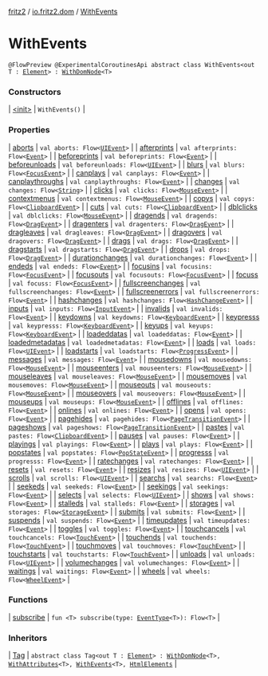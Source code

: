 [fritz2](../../index.md) / [io.fritz2.dom](../index.md) / [WithEvents](./index.md)

# WithEvents

`@FlowPreview @ExperimentalCoroutinesApi abstract class WithEvents<out T : `[`Element`](https://kotlinlang.org/api/latest/jvm/stdlib/org.w3c.dom/-element/index.html)`> : `[`WithDomNode`](../-with-dom-node/index.md)`<T>`

### Constructors

| [&lt;init&gt;](-init-.md) | `WithEvents()` |

### Properties

| [aborts](aborts.md) | `val aborts: Flow<`[`UIEvent`](https://kotlinlang.org/api/latest/jvm/stdlib/org.w3c.dom.events/-u-i-event/index.html)`>` |
| [afterprints](afterprints.md) | `val afterprints: Flow<`[`Event`](https://kotlinlang.org/api/latest/jvm/stdlib/org.w3c.dom.events/-event/index.html)`>` |
| [beforeprints](beforeprints.md) | `val beforeprints: Flow<`[`Event`](https://kotlinlang.org/api/latest/jvm/stdlib/org.w3c.dom.events/-event/index.html)`>` |
| [beforeunloads](beforeunloads.md) | `val beforeunloads: Flow<`[`UIEvent`](https://kotlinlang.org/api/latest/jvm/stdlib/org.w3c.dom.events/-u-i-event/index.html)`>` |
| [blurs](blurs.md) | `val blurs: Flow<`[`FocusEvent`](https://kotlinlang.org/api/latest/jvm/stdlib/org.w3c.dom.events/-focus-event/index.html)`>` |
| [canplays](canplays.md) | `val canplays: Flow<`[`Event`](https://kotlinlang.org/api/latest/jvm/stdlib/org.w3c.dom.events/-event/index.html)`>` |
| [canplaythroughs](canplaythroughs.md) | `val canplaythroughs: Flow<`[`Event`](https://kotlinlang.org/api/latest/jvm/stdlib/org.w3c.dom.events/-event/index.html)`>` |
| [changes](changes.md) | `val changes: Flow<`[`String`](https://kotlinlang.org/api/latest/jvm/stdlib/kotlin/-string/index.html)`>` |
| [clicks](clicks.md) | `val clicks: Flow<`[`MouseEvent`](https://kotlinlang.org/api/latest/jvm/stdlib/org.w3c.dom.events/-mouse-event/index.html)`>` |
| [contextmenus](contextmenus.md) | `val contextmenus: Flow<`[`MouseEvent`](https://kotlinlang.org/api/latest/jvm/stdlib/org.w3c.dom.events/-mouse-event/index.html)`>` |
| [copys](copys.md) | `val copys: Flow<`[`ClipboardEvent`](https://kotlinlang.org/api/latest/jvm/stdlib/org.w3c.dom.clipboard/-clipboard-event/index.html)`>` |
| [cuts](cuts.md) | `val cuts: Flow<`[`ClipboardEvent`](https://kotlinlang.org/api/latest/jvm/stdlib/org.w3c.dom.clipboard/-clipboard-event/index.html)`>` |
| [dblclicks](dblclicks.md) | `val dblclicks: Flow<`[`MouseEvent`](https://kotlinlang.org/api/latest/jvm/stdlib/org.w3c.dom.events/-mouse-event/index.html)`>` |
| [dragends](dragends.md) | `val dragends: Flow<`[`DragEvent`](https://kotlinlang.org/api/latest/jvm/stdlib/org.w3c.dom/-drag-event/index.html)`>` |
| [dragenters](dragenters.md) | `val dragenters: Flow<`[`DragEvent`](https://kotlinlang.org/api/latest/jvm/stdlib/org.w3c.dom/-drag-event/index.html)`>` |
| [dragleaves](dragleaves.md) | `val dragleaves: Flow<`[`DragEvent`](https://kotlinlang.org/api/latest/jvm/stdlib/org.w3c.dom/-drag-event/index.html)`>` |
| [dragovers](dragovers.md) | `val dragovers: Flow<`[`DragEvent`](https://kotlinlang.org/api/latest/jvm/stdlib/org.w3c.dom/-drag-event/index.html)`>` |
| [drags](drags.md) | `val drags: Flow<`[`DragEvent`](https://kotlinlang.org/api/latest/jvm/stdlib/org.w3c.dom/-drag-event/index.html)`>` |
| [dragstarts](dragstarts.md) | `val dragstarts: Flow<`[`DragEvent`](https://kotlinlang.org/api/latest/jvm/stdlib/org.w3c.dom/-drag-event/index.html)`>` |
| [drops](drops.md) | `val drops: Flow<`[`DragEvent`](https://kotlinlang.org/api/latest/jvm/stdlib/org.w3c.dom/-drag-event/index.html)`>` |
| [durationchanges](durationchanges.md) | `val durationchanges: Flow<`[`Event`](https://kotlinlang.org/api/latest/jvm/stdlib/org.w3c.dom.events/-event/index.html)`>` |
| [endeds](endeds.md) | `val endeds: Flow<`[`Event`](https://kotlinlang.org/api/latest/jvm/stdlib/org.w3c.dom.events/-event/index.html)`>` |
| [focusins](focusins.md) | `val focusins: Flow<`[`FocusEvent`](https://kotlinlang.org/api/latest/jvm/stdlib/org.w3c.dom.events/-focus-event/index.html)`>` |
| [focusouts](focusouts.md) | `val focusouts: Flow<`[`FocusEvent`](https://kotlinlang.org/api/latest/jvm/stdlib/org.w3c.dom.events/-focus-event/index.html)`>` |
| [focuss](focuss.md) | `val focuss: Flow<`[`FocusEvent`](https://kotlinlang.org/api/latest/jvm/stdlib/org.w3c.dom.events/-focus-event/index.html)`>` |
| [fullscreenchanges](fullscreenchanges.md) | `val fullscreenchanges: Flow<`[`Event`](https://kotlinlang.org/api/latest/jvm/stdlib/org.w3c.dom.events/-event/index.html)`>` |
| [fullscreenerrors](fullscreenerrors.md) | `val fullscreenerrors: Flow<`[`Event`](https://kotlinlang.org/api/latest/jvm/stdlib/org.w3c.dom.events/-event/index.html)`>` |
| [hashchanges](hashchanges.md) | `val hashchanges: Flow<`[`HashChangeEvent`](https://kotlinlang.org/api/latest/jvm/stdlib/org.w3c.dom/-hash-change-event/index.html)`>` |
| [inputs](inputs.md) | `val inputs: Flow<`[`InputEvent`](https://kotlinlang.org/api/latest/jvm/stdlib/org.w3c.dom.events/-input-event/index.html)`>` |
| [invalids](invalids.md) | `val invalids: Flow<`[`Event`](https://kotlinlang.org/api/latest/jvm/stdlib/org.w3c.dom.events/-event/index.html)`>` |
| [keydowns](keydowns.md) | `val keydowns: Flow<`[`KeyboardEvent`](https://kotlinlang.org/api/latest/jvm/stdlib/org.w3c.dom.events/-keyboard-event/index.html)`>` |
| [keypresss](keypresss.md) | `val keypresss: Flow<`[`KeyboardEvent`](https://kotlinlang.org/api/latest/jvm/stdlib/org.w3c.dom.events/-keyboard-event/index.html)`>` |
| [keyups](keyups.md) | `val keyups: Flow<`[`KeyboardEvent`](https://kotlinlang.org/api/latest/jvm/stdlib/org.w3c.dom.events/-keyboard-event/index.html)`>` |
| [loadeddatas](loadeddatas.md) | `val loadeddatas: Flow<`[`Event`](https://kotlinlang.org/api/latest/jvm/stdlib/org.w3c.dom.events/-event/index.html)`>` |
| [loadedmetadatas](loadedmetadatas.md) | `val loadedmetadatas: Flow<`[`Event`](https://kotlinlang.org/api/latest/jvm/stdlib/org.w3c.dom.events/-event/index.html)`>` |
| [loads](loads.md) | `val loads: Flow<`[`UIEvent`](https://kotlinlang.org/api/latest/jvm/stdlib/org.w3c.dom.events/-u-i-event/index.html)`>` |
| [loadstarts](loadstarts.md) | `val loadstarts: Flow<`[`ProgressEvent`](https://kotlinlang.org/api/latest/jvm/stdlib/org.w3c.xhr/-progress-event/index.html)`>` |
| [messages](messages.md) | `val messages: Flow<`[`Event`](https://kotlinlang.org/api/latest/jvm/stdlib/org.w3c.dom.events/-event/index.html)`>` |
| [mousedowns](mousedowns.md) | `val mousedowns: Flow<`[`MouseEvent`](https://kotlinlang.org/api/latest/jvm/stdlib/org.w3c.dom.events/-mouse-event/index.html)`>` |
| [mouseenters](mouseenters.md) | `val mouseenters: Flow<`[`MouseEvent`](https://kotlinlang.org/api/latest/jvm/stdlib/org.w3c.dom.events/-mouse-event/index.html)`>` |
| [mouseleaves](mouseleaves.md) | `val mouseleaves: Flow<`[`MouseEvent`](https://kotlinlang.org/api/latest/jvm/stdlib/org.w3c.dom.events/-mouse-event/index.html)`>` |
| [mousemoves](mousemoves.md) | `val mousemoves: Flow<`[`MouseEvent`](https://kotlinlang.org/api/latest/jvm/stdlib/org.w3c.dom.events/-mouse-event/index.html)`>` |
| [mouseouts](mouseouts.md) | `val mouseouts: Flow<`[`MouseEvent`](https://kotlinlang.org/api/latest/jvm/stdlib/org.w3c.dom.events/-mouse-event/index.html)`>` |
| [mouseovers](mouseovers.md) | `val mouseovers: Flow<`[`MouseEvent`](https://kotlinlang.org/api/latest/jvm/stdlib/org.w3c.dom.events/-mouse-event/index.html)`>` |
| [mouseups](mouseups.md) | `val mouseups: Flow<`[`MouseEvent`](https://kotlinlang.org/api/latest/jvm/stdlib/org.w3c.dom.events/-mouse-event/index.html)`>` |
| [offlines](offlines.md) | `val offlines: Flow<`[`Event`](https://kotlinlang.org/api/latest/jvm/stdlib/org.w3c.dom.events/-event/index.html)`>` |
| [onlines](onlines.md) | `val onlines: Flow<`[`Event`](https://kotlinlang.org/api/latest/jvm/stdlib/org.w3c.dom.events/-event/index.html)`>` |
| [opens](opens.md) | `val opens: Flow<`[`Event`](https://kotlinlang.org/api/latest/jvm/stdlib/org.w3c.dom.events/-event/index.html)`>` |
| [pagehides](pagehides.md) | `val pagehides: Flow<`[`PageTransitionEvent`](https://kotlinlang.org/api/latest/jvm/stdlib/org.w3c.dom/-page-transition-event/index.html)`>` |
| [pageshows](pageshows.md) | `val pageshows: Flow<`[`PageTransitionEvent`](https://kotlinlang.org/api/latest/jvm/stdlib/org.w3c.dom/-page-transition-event/index.html)`>` |
| [pastes](pastes.md) | `val pastes: Flow<`[`ClipboardEvent`](https://kotlinlang.org/api/latest/jvm/stdlib/org.w3c.dom.clipboard/-clipboard-event/index.html)`>` |
| [pauses](pauses.md) | `val pauses: Flow<`[`Event`](https://kotlinlang.org/api/latest/jvm/stdlib/org.w3c.dom.events/-event/index.html)`>` |
| [playings](playings.md) | `val playings: Flow<`[`Event`](https://kotlinlang.org/api/latest/jvm/stdlib/org.w3c.dom.events/-event/index.html)`>` |
| [plays](plays.md) | `val plays: Flow<`[`Event`](https://kotlinlang.org/api/latest/jvm/stdlib/org.w3c.dom.events/-event/index.html)`>` |
| [popstates](popstates.md) | `val popstates: Flow<`[`PopStateEvent`](https://kotlinlang.org/api/latest/jvm/stdlib/org.w3c.dom/-pop-state-event/index.html)`>` |
| [progresss](progresss.md) | `val progresss: Flow<`[`Event`](https://kotlinlang.org/api/latest/jvm/stdlib/org.w3c.dom.events/-event/index.html)`>` |
| [ratechanges](ratechanges.md) | `val ratechanges: Flow<`[`Event`](https://kotlinlang.org/api/latest/jvm/stdlib/org.w3c.dom.events/-event/index.html)`>` |
| [resets](resets.md) | `val resets: Flow<`[`Event`](https://kotlinlang.org/api/latest/jvm/stdlib/org.w3c.dom.events/-event/index.html)`>` |
| [resizes](resizes.md) | `val resizes: Flow<`[`UIEvent`](https://kotlinlang.org/api/latest/jvm/stdlib/org.w3c.dom.events/-u-i-event/index.html)`>` |
| [scrolls](scrolls.md) | `val scrolls: Flow<`[`UIEvent`](https://kotlinlang.org/api/latest/jvm/stdlib/org.w3c.dom.events/-u-i-event/index.html)`>` |
| [searchs](searchs.md) | `val searchs: Flow<`[`Event`](https://kotlinlang.org/api/latest/jvm/stdlib/org.w3c.dom.events/-event/index.html)`>` |
| [seekeds](seekeds.md) | `val seekeds: Flow<`[`Event`](https://kotlinlang.org/api/latest/jvm/stdlib/org.w3c.dom.events/-event/index.html)`>` |
| [seekings](seekings.md) | `val seekings: Flow<`[`Event`](https://kotlinlang.org/api/latest/jvm/stdlib/org.w3c.dom.events/-event/index.html)`>` |
| [selects](selects.md) | `val selects: Flow<`[`UIEvent`](https://kotlinlang.org/api/latest/jvm/stdlib/org.w3c.dom.events/-u-i-event/index.html)`>` |
| [shows](shows.md) | `val shows: Flow<`[`Event`](https://kotlinlang.org/api/latest/jvm/stdlib/org.w3c.dom.events/-event/index.html)`>` |
| [stalleds](stalleds.md) | `val stalleds: Flow<`[`Event`](https://kotlinlang.org/api/latest/jvm/stdlib/org.w3c.dom.events/-event/index.html)`>` |
| [storages](storages.md) | `val storages: Flow<`[`StorageEvent`](https://kotlinlang.org/api/latest/jvm/stdlib/org.w3c.dom/-storage-event/index.html)`>` |
| [submits](submits.md) | `val submits: Flow<`[`Event`](https://kotlinlang.org/api/latest/jvm/stdlib/org.w3c.dom.events/-event/index.html)`>` |
| [suspends](suspends.md) | `val suspends: Flow<`[`Event`](https://kotlinlang.org/api/latest/jvm/stdlib/org.w3c.dom.events/-event/index.html)`>` |
| [timeupdates](timeupdates.md) | `val timeupdates: Flow<`[`Event`](https://kotlinlang.org/api/latest/jvm/stdlib/org.w3c.dom.events/-event/index.html)`>` |
| [toggles](toggles.md) | `val toggles: Flow<`[`Event`](https://kotlinlang.org/api/latest/jvm/stdlib/org.w3c.dom.events/-event/index.html)`>` |
| [touchcancels](touchcancels.md) | `val touchcancels: Flow<`[`TouchEvent`](https://kotlinlang.org/api/latest/jvm/stdlib/org.w3c.dom/-touch-event/index.html)`>` |
| [touchends](touchends.md) | `val touchends: Flow<`[`TouchEvent`](https://kotlinlang.org/api/latest/jvm/stdlib/org.w3c.dom/-touch-event/index.html)`>` |
| [touchmoves](touchmoves.md) | `val touchmoves: Flow<`[`TouchEvent`](https://kotlinlang.org/api/latest/jvm/stdlib/org.w3c.dom/-touch-event/index.html)`>` |
| [touchstarts](touchstarts.md) | `val touchstarts: Flow<`[`TouchEvent`](https://kotlinlang.org/api/latest/jvm/stdlib/org.w3c.dom/-touch-event/index.html)`>` |
| [unloads](unloads.md) | `val unloads: Flow<`[`UIEvent`](https://kotlinlang.org/api/latest/jvm/stdlib/org.w3c.dom.events/-u-i-event/index.html)`>` |
| [volumechanges](volumechanges.md) | `val volumechanges: Flow<`[`Event`](https://kotlinlang.org/api/latest/jvm/stdlib/org.w3c.dom.events/-event/index.html)`>` |
| [waitings](waitings.md) | `val waitings: Flow<`[`Event`](https://kotlinlang.org/api/latest/jvm/stdlib/org.w3c.dom.events/-event/index.html)`>` |
| [wheels](wheels.md) | `val wheels: Flow<`[`WheelEvent`](https://kotlinlang.org/api/latest/jvm/stdlib/org.w3c.dom.events/-wheel-event/index.html)`>` |

### Functions

| [subscribe](subscribe.md) | `fun <T> subscribe(type: `[`EventType`](../../io.fritz2.dom.html/-event-type/index.md)`<T>): Flow<T>` |

### Inheritors

| [Tag](../-tag/index.md) | `abstract class Tag<out T : `[`Element`](https://kotlinlang.org/api/latest/jvm/stdlib/org.w3c.dom/-element/index.html)`> : `[`WithDomNode`](../-with-dom-node/index.md)`<T>, `[`WithAttributes`](../-with-attributes/index.md)`<T>, `[`WithEvents`](./index.md)`<T>, `[`HtmlElements`](../../io.fritz2.dom.html/-html-elements/index.md) |

